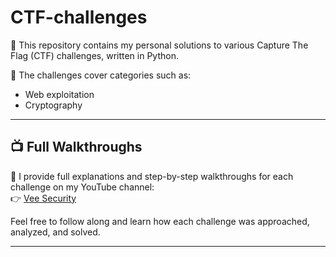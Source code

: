 # CTF-challenges

🎯 This repository contains my personal solutions to various Capture The Flag (CTF) challenges, written in Python.

🔐 The challenges cover categories such as:
- Web exploitation
- Cryptography

---

## 📺 Full Walkthroughs

📌 I provide full explanations and step-by-step walkthroughs for each challenge on my YouTube channel:  
👉 [Vee Security]( [www.youtube.com/@Veen0o21](https://youtube.com/@veen0o21?si=5aZQdi9z1YycOVps))

Feel free to follow along and learn how each challenge was approached, analyzed, and solved.

---
